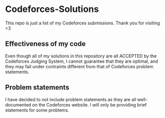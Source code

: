 # Codeforces-Solutions
This repo is just a list of my Codeforces submissions. Thank you for visiting <3
## Effectiveness of my code
Even though all of my solutions in this repository are all ACCEPTED by the Codeforces Judging System, I cannot guarantee that they are optimal, and they may fail under contraints different from that of Codeforces problem statements.  
## Problem statements
I have decided to not include problem statements as they are all well-documented on the Codeforces website. I will only be providing brief statements for some problems. 
